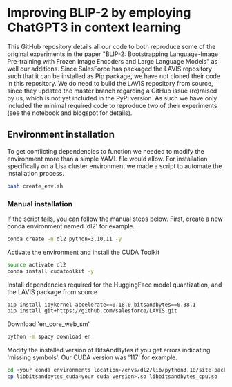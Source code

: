 # Improving BLIP-2 by employing ChatGPT3 in context learning
This GitHub repository details all our code to both reproduce some of the original experiments in the paper "BLIP-2: Bootstrapping Language-Image Pre-training with Frozen Image Encoders and Large Language Models" 
as well our additions. Since SalesForce has packaged the LAVIS repository such that it can be installed as Pip package, we have not cloned their code in this repository.
We do need to build the LAVIS repository from source, since they updated the master branch regarding a GitHub issue (re)raised by us, which is not yet included in the PyPI version.
As such we have only included the minimal required code to reproduce two of their experiments (see the notebook and blogspot for details). 

## Environment installation
To get conflicting dependencies to function we needed to modify the environment more than a simple YAML file would allow.
For installation specifically on a Lisa cluster environment we made a script to automate the installation process.
```bash
bash create_env.sh
```
### Manual installation
If the script fails, you can follow the manual steps below. First, create a new conda environment named 'dl2' for example.
```bash
conda create -n dl2 python=3.10.11 -y
```
Activate the environment and install the CUDA Toolkit
```bash
source activate dl2
conda install cudatoolkit -y
```

Install dependencies required for the HuggingFace model quantization, and the LAVIS package from source 
```bash
pip install ipykernel accelerate==0.18.0 bitsandbytes==0.38.1
pip install git+https://github.com/salesforce/LAVIS.git
```

Download 'en_core_web_sm'
```bash
python -m spacy download en
```

Modify the installed version of BitsAndBytes if you get errors indicating 'missing symbols'. Our CUDA version was '117' for example.
```bash
cd <your conda environments location>/envs/dl2/lib/python3.10/site-packages/bitsandbytes
cp libbitsandbytes_cuda<your cuda version>.so libbitsandbytes_cpu.so
```
